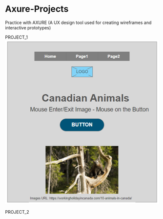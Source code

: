 # Axure-Projects

Practice with AXURE (A UX design tool used for creating wireframes and interactive prototypes)

PROJECT_1
![alt text](PROJECT_1/images/page2.png)

PROJECT_2
